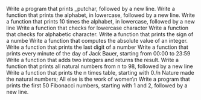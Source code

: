 Write a program that prints _putchar, followed by a new line.
Write a function that prints the alphabet, in lowercase, followed by a new line.
Write a function that prints 10 times the alphabet, in lowercase, followed by a new line
Write a function that checks for lowercase character
Write a function that checks for alphabetic character.
Write a function that prints the sign of a numbe
Write a function that computes the absolute value of an integer.
Write a function that prints the last digit of a number
Write a function that prints every minute of the day of Jack Bauer, starting from 00:00 to 23:59
Write a function that adds two integers and returns the result.
Write a function that prints all natural numbers from n to 98, followed by a new line
Write a function that prints the n times table, starting with 0./n
 Nature made the natural numbers; All else is the work of women\n
Write a program that prints the first 50 Fibonacci numbers, starting with 1 and 2, followed by a new line.
